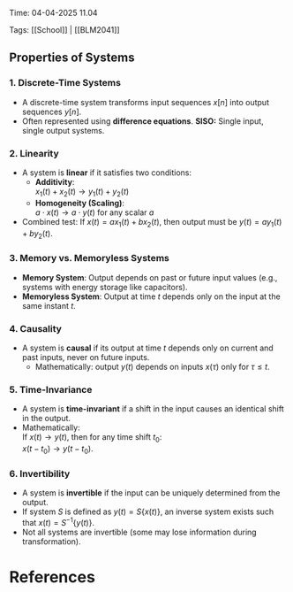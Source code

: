 
Time: 04-04-2025 11.04

Tags: [[School]] | [[BLM2041]]

## Properties of Systems

### 1. Discrete-Time Systems
- A discrete-time system transforms input sequences $x[n]$ into output sequences $y[n]$.
- Often represented using **difference equations**.
**SISO:** Single input, single output systems.
### 2. Linearity
- A system is **linear** if it satisfies two conditions:
  - **Additivity**:  
    $x_1(t) + x_2(t) \rightarrow y_1(t) + y_2(t)$
  - **Homogeneity (Scaling)**:  
    $a \cdot x(t) \rightarrow a \cdot y(t)$ for any scalar $a$
- Combined test: If $x(t) = a x_1(t) + b x_2(t)$, then output must be $y(t) = a y_1(t) + b y_2(t)$.

### 3. Memory vs. Memoryless Systems
- **Memory System**: Output depends on past or future input values (e.g., systems with energy storage like capacitors).
- **Memoryless System**: Output at time $t$ depends only on the input at the same instant $t$.

### 4. Causality
- A system is **causal** if its output at time $t$ depends only on current and past inputs, never on future inputs.
  - Mathematically: output $y(t)$ depends on inputs $x(\tau)$ only for $\tau \leq t$.

### 5. Time-Invariance
- A system is **time-invariant** if a shift in the input causes an identical shift in the output.
- Mathematically:  
  If $x(t) \rightarrow y(t)$, then for any time shift $t_0$:  
  $x(t - t_0) \rightarrow y(t - t_0)$.

### 6. Invertibility
- A system is **invertible** if the input can be uniquely determined from the output.
- If system $S$ is defined as $y(t) = S\{x(t)\}$, an inverse system exists such that $x(t) = S^{-1}\{y(t)\}$.
- Not all systems are invertible (some may lose information during transformation).

# References
